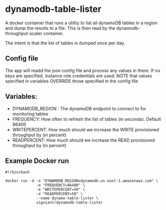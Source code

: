 # dynamodb-table-lister

A docker container that runs a utility to list all dynamoDB tables in a region and dump the results to a file.
This is then read by the dynamodb-throughput-scaler container.

The intent is that the list of tables is dumped once per day.

## Config file
The app will readd the json config file and process any values in there.  If no keys are specified, instance role
credentials are used.  NOTE that values specified in variables OVERRIDE those specified in the config file

## Variables:

- DYNAMODB_REGION : The dynamoDB endpoint to connect to for monitoring tables
- FREQUENCY: How often to refresh the list of tables (in seconds).  Default 86400
- WRITEPERCENT: How much should we increase the WRITE provisioned throughput by (in percent)
- READPERCENT: How much should we increase the READ provisioned throughput by (in percent)

## Example Docker run

```
#!/bin/bash

docker run -d -e "DYNAMODB_REGION=dynamodb.us-east-1.amazonaws.com" \
              -e "FREQUENCY=86400" \
              -e "WRITEPERCENT=50" \
              -e "READPERCENT=50" \
			  --name dynamo-table-lister \
              signiant/dynamodb-table-lister
````